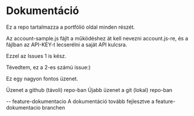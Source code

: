 # Dokumentáció

Ez a repo tartalmazza a portfólió oldal minden részét.

Az account-sample.js fájlt a működéshez át kell nevezni account.js-re, és a fájlban az API-KEY-t lecserélni a saját API kulcsra.

Ezzel az Issues 1 is kész.

Tévedtem, ez a 2-es számú issue:)


Ez egy nagyon fontos üzenet.

Üzenet a github (távoli) repo-ban
Újabb üzenet a git (lokal) repo-ban


-- feature-dokumentacio
A dokumentáció tovább fejlesztve a feature-dokumentacio branchen
